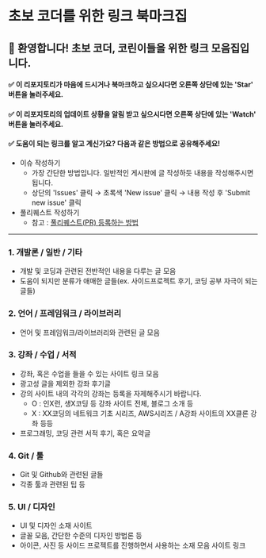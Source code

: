 # 초보 코더를 위한 링크 북마크집

## 🔰 환영합니다! 초보 코더, 코린이들을 위한 링크 모음집입니다.

#### ✅ 이 리포지토리가 마음에 드시거나 북마크하고 싶으시다면 오른쪽 상단에 있는 'Star' 버튼을 눌러주세요.

#### ✅ 이 리포지토리의 업데이트 상황을 알림 받고 싶으시다면 오른쪽 상단에 있는 'Watch' 버튼을 눌러주세요.

#### ✅ 도움이 되는 링크를 알고 계신가요? 다음과 같은 방법으로 공유해주세요!

- 이슈 작성하기
  - 가장 간단한 방법입니다. 일반적인 게시판에 글 작성하듯 내용을 작성해주시면 됩니다.
  - 상단의 'Issues' 클릭 → 초록색 'New issue' 클릭 → 내용 작성 후 'Submit new issue' 클릭
- 풀리퀘스트 작성하기
  - 참고 : [풀리퀘스트(PR) 등록하는 방법](https://wayhome25.github.io/git/2017/07/08/git-first-pull-request-story/)

---

### 1. 개발론 / 일반 / 기타

- 개발 및 코딩과 관련된 전반적인 내용을 다루는 글 모음
- 도움이 되지만 분류가 애매한 글들(ex. 사이드프로젝트 후기, 코딩 공부 자극이 되는 글들)

### 2. 언어 / 프레임워크 / 라이브러리

- 언어 및 프레임워크/라이브러리와 관련된 글 모음

### 3. 강좌 / 수업 / 서적

- 강좌, 혹은 수업을 들을 수 있는 사이트 링크 모음
- 광고성 글을 제외한 강좌 후기글
- 강의 사이트 내의 각각의 강좌는 등록을 자제해주시기 바랍니다.
  - O : 인X런, 생X코딩 등 강좌 사이트 전체, 블로그 소개 등
  - X : XX코딩의 네트워크 기초 시리즈, AWS시리즈 / A강좌 사이트의 XX클론 강좌 등등
- 프로그래밍, 코딩 관련 서적 후기, 혹은 요약글

### 4. Git / 툴

- Git 및 Github와 관련된 글들
- 각종 툴과 관련된 팁 등

### 5. UI / 디자인

- UI 및 디자인 소재 사이트
- 글꼴 모음, 간단한 수준의 디자인 방법론 등
- 아이콘, 사진 등 사이드 프로젝트를 진행하면서 사용하는 소재 모음 사이트 링크
